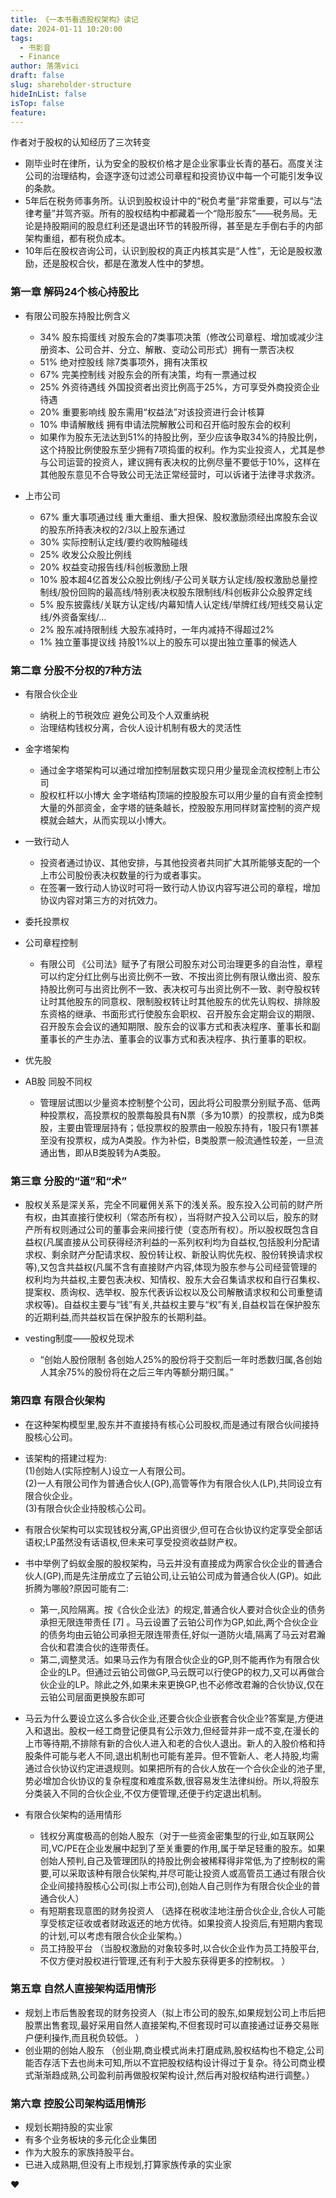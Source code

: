 ```yaml
---
title: 《一本书看透股权架构》读记
date: 2024-01-11 10:20:00
tags:
  - 书影音
  - Finance
author: 落落vici
draft: false
slug: shareholder-structure
hideInList: false
isTop: false
feature:
---
```



作者对于股权的认知经历了三次转变
- 刚毕业时在律所，认为安全的股权价格才是企业家事业长青的基石。高度关注公司的治理结构，会逐字逐句过滤公司章程和投资协议中每一个可能引发争议的条款。
- 5年后在税务师事务所。认识到股权设计中的“税负考量”非常重要，可以与“法律考量”并驾齐驱。所有的股权结构中都藏着一个“隐形股东”——税务局。无论是持股期间的股息红利还是退出环节的转股所得，甚至是左手倒右手的内部架构重组，都有税负成本。
- 10年后在股权咨询公司，认识到股权的真正内核其实是“人性”，无论是股权激励，还是股权合伙，都是在激发人性中的梦想。

### 第一章 解码24个核心持股比

- 有限公司股东持股比例含义
	- 34% 股东捣蛋线 对股东会的7类事项决策（修改公司章程、增加或减少注册资本、公司合并、分立、解散、变动公司形式）拥有一票否决权
	- 51% 绝对控股线 除7类事项外，拥有决策权
	- 67% 完美控制线 对股东会的所有决策，均有一票通过权
	- 25% 外资待遇线 外国投资者出资比例高于25%，方可享受外商投资企业待遇
	- 20% 重要影响线 股东需用“权益法”对该投资进行会计核算
	- 10% 申请解散线 拥有申请法院解散公司和召开临时股东会的权利
	- 如果作为股东无法达到51%的持股比例，至少应该争取34%的持股比例，这个持股比例使股东至少拥有7项捣蛋的权利。作为实业投资人，尤其是参与公司运营的投资人，建议拥有表决权的比例尽量不要低于10%，这样在其他股东意见不合导致公司无法正常经营时，可以诉诸于法律寻求救济。

- 上市公司
	- 67% 重大事项通过线 重大重组、重大担保、股权激励须经出席股东会议的股东所持表决权的2/3以上股东通过
	- 30% 实际控制认定线/要约收购触碰线
	- 25% 收发公众股比例线
	- 20% 权益变动报告线/科创板激励上限
	- 10% 股本超4亿首发公众股比例线/子公司关联方认定线/股权激励总量控制线/股份回购的最高线/特别表决权股东限制线/科创板非公众股界定线
	- 5% 股东披露线/关联方认定线/内幕知情人认定线/举牌红线/短线交易认定线/外资备案线/...
	- 2% 股东减持限制线 大股东减持时，一年内减持不得超过2%
	- 1% 独立董事提议线 持股1%以上的股东可以提出独立董事的候选人

### 第二章 分股不分权的7种方法

- 有限合伙企业
	- 纳税上的节税效应 避免公司及个人双重纳税
	- 治理结构钱权分离，合伙人设计机制有极大的灵活性

- 金字塔架构
	- 通过金字塔架构可以通过增加控制层数实现只用少量现金流权控制上市公司
	- 股权杠杆以小博大 金字塔结构顶端的控股股东可以用少量的自有资金控制大量的外部资金，金字塔的链条越长，控股股东用同样财富控制的资产规模就会越大，从而实现以小博大。

- 一致行动人
	- 投资者通过协议、其他安排，与其他投资者共同扩大其所能够支配的一个上市公司股份表决权数量的行为或者事实。
	- 在签署一致行动人协议时可将一致行动人协议内容写进公司的章程，增加协议内容对第三方的对抗效力。

- 委托投票权

- 公司章程控制
	- 有限公司 《公司法》赋予了有限公司股东对公司治理更多的自治性，章程可以约定分红比例与出资比例不一致、不按出资比例有限认缴出资、股东持股比例可与出资比例不一致、表决权可与出资比例不一致、剥夺股权转让时其他股东的同意权、限制股权转让时其他股东的优先认购权、排除股东资格的继承、书面形式行使股东会职权、召开股东会定期会议的期限、召开股东会会议的通知期限、股东会的议事方式和表决程序、董事长和副董事长的产生办法、董事会的议事方式和表决程序、执行董事的职权。

- 优先股

- AB股 同股不同权
	- 管理层试图以少量资本控制整个公司，因此将公司股票分别赋予高、低两种投票权，高投票权的股票每股具有N票（多为10票）的投票权，成为B类股，主要由管理层持有；低投票权的股票由一般股东持有，1股只有1票甚至没有投票权，成为A类股。作为补偿，B类股票一般流通性较差，一旦流通出售，即从B类股转为A类股。

### 第三章 分股的“道”和“术”

- 股权关系是深关系，完全不同雇佣关系下的浅关系。股东投入公司前的财产所有权，由其直接行使权利（常态所有权），当将财产投入公司以后，股东的财产所有权则通过公司的董事会来间接行使（变态所有权）。所以股权既包含自益权(凡属直接从公司获得经济利益的一系列权利均为自益权,包括股利分配请求权、剩余财产分配请求权、股份转让权、新股认购优先权、股份转换请求权等),又包含共益权(凡属不含有直接财产内容,体现为股东参与公司经营管理的权利均为共益权,主要包表决权、知情权、股东大会召集请求权和自行召集权、提案权、质询权、选举权、股东代表诉讼权以及公司解散请求权和公司重整请求权等)。自益权主要与“钱”有关,共益权主要与“权”有关,自益权旨在保护股东的近期利益,而共益权旨在保护股东的长期利益。  

- vesting制度——股权兑现术
	- “创始人股份限制 各创始人25%的股份将于交割后一年时悉数归属,各创始人其余75%的股份将在之后三年内等额分期归属。”

### 第四章 有限合伙架构

- 在这种架构模型里,股东并不直接持有核心公司股权,而是通过有限合伙间接持股核心公司。
- 该架构的搭建过程为:    
    (1)创始人(实际控制人)设立一人有限公司。  
    (2)一人有限公司作为普通合伙人(GP),高管等作为有限合伙人(LP),共同设立有限合伙企业。  
    (3)有限合伙企业持股核心公司。      

- 有限合伙架构可以实现钱权分离,GP出资很少,但可在合伙协议约定享受全部话语权;LP虽然没有话语权,但未来可享受投资收益财产权。
- 书中举例了蚂蚁金服的股权架构，马云并没有直接成为两家合伙企业的普通合伙人(GP),而是先注册成立了云铂公司,让云铂公司成为普通合伙人(GP)。如此折腾为哪般?原因可能有二:
	- 第一,风险隔离。按《合伙企业法》的规定,普通合伙人要对合伙企业的债务承担无限连带责任 [7] 。马云设置了云铂公司作为GP,如此,两个合伙企业的债务均由云铂公司承担无限连带责任,好似一道防火墙,隔离了马云对君瀚合伙和君澳合伙的连带责任。
	- 第二,调整灵活。如果马云作为有限合伙企业的GP,则不能再作为有限合伙企业的LP。但通过云铂公司做GP,马云既可以行使GP的权力,又可以再做合伙企业的LP。除此之外,如果未来更换GP,也不必修改君瀚的合伙协议,仅在云铂公司层面更换股东即可

- 马云为什么要设立这么多合伙企业,还要合伙企业嵌套合伙企业?答案是,方便进入和退出。股权一经工商登记便具有公示效力,但经营并非一成不变,在漫长的上市等待期,不排除有新的合伙人进入和老的合伙人退出。新人的入股价格和持股条件可能与老人不同,退出机制也可能有差异。但不管新人、老人持股,均需通过合伙协议约定进退规则。如果把所有的合伙人放在一个合伙企业的池子里,势必增加合伙协议的复杂程度和难度系数,很容易发生法律纠纷。所以,将股东分类装入不同的合伙企业,不仅方便管理,还便于约定退出机制。

- 有限合伙架构的适用情形
	- 钱权分离度极高的创始人股东（对于一些资金密集型的行业,如互联网公司,VC/PE在企业发展中起到了至关重要的作用,属于举足轻重的股东。如果创始人预判,自己及管理团队的持股比例会被稀释得非常低,为了控制权的需要,可以采取该种有限合伙架构,并尽可能让投资人或高管员工通过有限合伙企业间接持股核心公司(拟上市公司),创始人自己则作为有限合伙企业的普通合伙人）
	- 有短期套现意图的财务投资人 （选择在税收洼地注册合伙企业,合伙人可能享受核定征收或者财政返还的地方优待。如果投资人投资后,有短期内套现的计划,可以考虑有限合伙企业架构。）
	- 员工持股平台 （当股权激励的对象较多时,以合伙企业作为员工持股平台,不仅方便对股权进行管理,还有利于大股东获得更多的控制权。 ）

### 第五章 自然人直接架构适用情形

- 规划上市后售股套现的财务投资人（拟上市公司的股东,如果规划公司上市后把股票出售套现,最好采用自然人直接架构,不但套现时可以直接通过证券交易账户便利操作,而且税负较低。 ）
- 创业期的创始人股东 （创业期,商业模式尚未打磨成熟,股权结构也不稳定,公司能否存活下去也尚未可知,所以不宜把股权结构设计得过于复杂。待公司商业模式渐渐趋成熟,公司盈利前再做股权架构设计,然后再对股权结构进行调整。）

### 第六章 控股公司架构适用情形

- 规划长期持股的实业家
- 有多个业务板块的多元化企业集团
- 作为大股东的家族持股平台。
- 已进入成熟期,但没有上市规划,打算家族传承的实业家

❤